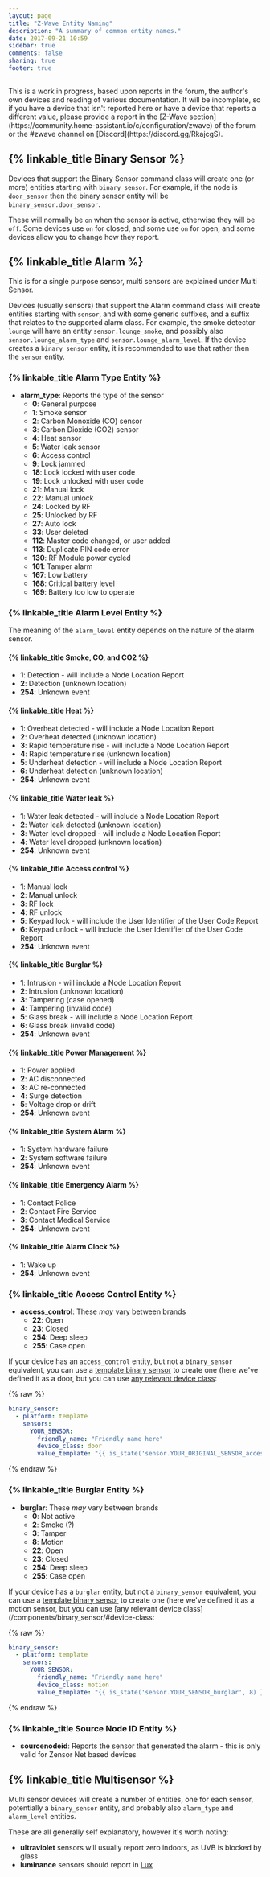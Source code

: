 ```yaml
---
layout: page
title: "Z-Wave Entity Naming"
description: "A summary of common entity names."
date: 2017-09-21 10:59
sidebar: true
comments: false
sharing: true
footer: true
---
```


<p class='note'>
This is a work in progress, based upon reports in the forum, the author's own devices and reading of various documentation. It will be incomplete, so if you have a device that isn't reported here or have a device that reports a different value, please provide a report in the [Z-Wave section](https://community.home-assistant.io/c/configuration/zwave) of the forum or the #zwave channel on [Discord](https://discord.gg/RkajcgS). 
</p>

## {% linkable_title Binary Sensor %}

Devices that support the Binary Sensor command class will create one (or more) entities starting with `binary_sensor`. For example, if the node is `door_sensor` then the binary sensor entity will be `binary_sensor.door_sensor`.

These will normally be `on` when the sensor is active, otherwise they will be `off`. Some devices use `on` for closed, and some use `on` for open, and some devices allow you to change how they report.

## {% linkable_title Alarm %}

This is for a single purpose sensor, multi sensors are explained under Multi Sensor.

Devices (usually sensors) that support the Alarm command class will create entities starting with `sensor`, and with some generic suffixes, and a suffix that relates to the supported alarm class. For example, the smoke detector `lounge` will have an entity `sensor.lounge_smoke`, and possibly also `sensor.lounge_alarm_type` and `sensor.lounge_alarm_level`. If the device creates a `binary_sensor` entity, it is recommended to use that rather then the `sensor` entity.

### {% linkable_title Alarm Type Entity %}

- **alarm_type**: Reports the type of the sensor
  - **0**: General purpose
  - **1**: Smoke sensor
  - **2**: Carbon Monoxide (CO) sensor
  - **3**: Carbon Dioxide (CO2) sensor
  - **4**: Heat sensor
  - **5**: Water leak sensor
  - **6**: Access control
  - **9**: Lock jammed
  - **18**: Lock locked with user code
  - **19**: Lock unlocked with user code
  - **21**: Manual lock
  - **22**: Manual unlock
  - **24**: Locked by RF
  - **25**: Unlocked by RF
  - **27**: Auto lock
  - **33**: User deleted
  - **112**: Master code changed, or user added
  - **113**: Duplicate PIN code error
  - **130**: RF Module power cycled
  - **161**: Tamper alarm
  - **167**: Low battery
  - **168**: Critical battery level
  - **169**: Battery too low to operate

### {% linkable_title Alarm Level Entity %}

The meaning of the `alarm_level` entity depends on the nature of the alarm sensor.

#### {% linkable_title Smoke, CO, and CO2 %}

  - **1**: Detection - will include a Node Location Report
  - **2**: Detection (unknown location)
  - **254**: Unknown event

#### {% linkable_title Heat %}

  - **1**: Overheat detected - will include a Node Location Report
  - **2**: Overheat detected (unknown location)
  - **3**: Rapid temperature rise - will include a Node Location Report
  - **4**: Rapid temperature rise (unknown location)
  - **5**: Underheat detection - will include a Node Location Report
  - **6**: Underheat detection (unknown location)
  - **254**: Unknown event

#### {% linkable_title Water leak %}

  - **1**: Water leak detected - will include a Node Location Report
  - **2**: Water leak detected (unknown location)
  - **3**: Water level dropped - will include a Node Location Report
  - **4**: Water level dropped (unknown location)
  - **254**: Unknown event

#### {% linkable_title Access control %}

  - **1**: Manual lock
  - **2**: Manual unlock
  - **3**: RF lock
  - **4**: RF unlock
  - **5**: Keypad lock - will include the User Identifier of the User Code Report
  - **6**: Keypad unlock - will include the User Identifier of the User Code Report
  - **254**: Unknown event

#### {% linkable_title Burglar %}

  - **1**: Intrusion - will include a Node Location Report
  - **2**: Intrusion (unknown location)
  - **3**: Tampering (case opened)
  - **4**: Tampering (invalid code)
  - **5**: Glass break - will include a Node Location Report
  - **6**: Glass break (invalid code)
  - **254**: Unknown event

#### {% linkable_title Power Management %}

  - **1**: Power applied
  - **2**: AC disconnected
  - **3**: AC re-connected
  - **4**: Surge detection
  - **5**: Voltage drop or drift
  - **254**: Unknown event

#### {% linkable_title System Alarm %}

  - **1**: System hardware failure
  - **2**: System software failure
  - **254**: Unknown event

#### {% linkable_title Emergency Alarm %}

  - **1**: Contact Police
  - **2**: Contact Fire Service
  - **3**: Contact Medical Service
  - **254**: Unknown event

#### {% linkable_title Alarm Clock %}

  - **1**: Wake up
  - **254**: Unknown event

### {% linkable_title Access Control Entity %}

- **access_control**: These *may* vary between brands
  - **22**: Open
  - **23**: Closed
  - **254**: Deep sleep
  - **255**: Case open

If your device has an `access_control` entity, but not a `binary_sensor` equivalent, you can use a [template binary sensor](/components/binary_sensor.template/) to create one (here we've defined it as a door, but you can use [any relevant device class](/components/binary_sensor/#device-class):

{% raw %}
```yaml
binary_sensor:
  - platform: template
    sensors: 
      YOUR_SENSOR:
        friendly_name: "Friendly name here"
        device_class: door
        value_template: "{{ is_state('sensor.YOUR_ORIGINAL_SENSOR_access_control', 22) }}"
```
{% endraw %}

### {% linkable_title Burglar Entity %}

- **burglar**: These *may* vary between brands
   - **0**: Not active
   - **2**: Smoke (?)
   - **3**: Tamper
   - **8**: Motion
   - **22**: Open
   - **23**: Closed
   - **254**: Deep sleep
   - **255**: Case open

If your device has a `burglar` entity, but not a `binary_sensor` equivalent, you can use a [template binary sensor](/components/binary_sensor.template/) to create one (here we've defined it as a motion sensor, but you can use [any relevant device class](/components/binary_sensor/#device-class:

{% raw %}
```yaml
binary_sensor:
  - platform: template
    sensors: 
      YOUR_SENSOR:
        friendly_name: "Friendly name here"
        device_class: motion
        value_template: "{{ is_state('sensor.YOUR_SENSOR_burglar', 8) }}"
```
{% endraw %}

### {% linkable_title Source Node ID Entity %}

- **sourcenodeid**: Reports the sensor that generated the alarm - this is only valid for Zensor Net based devices

## {% linkable_title Multisensor %}

Multi sensor devices will create a number of entities, one for each sensor, potentially a `binary_sensor` entity, and probably also `alarm_type` and `alarm_level` entities.

These are all generally self explanatory, however it's worth noting:

- **ultraviolet** sensors will usually report zero indoors, as UVB is blocked by glass
- **luminance** sensors should report in [Lux](https://en.wikipedia.org/wiki/Lux)
